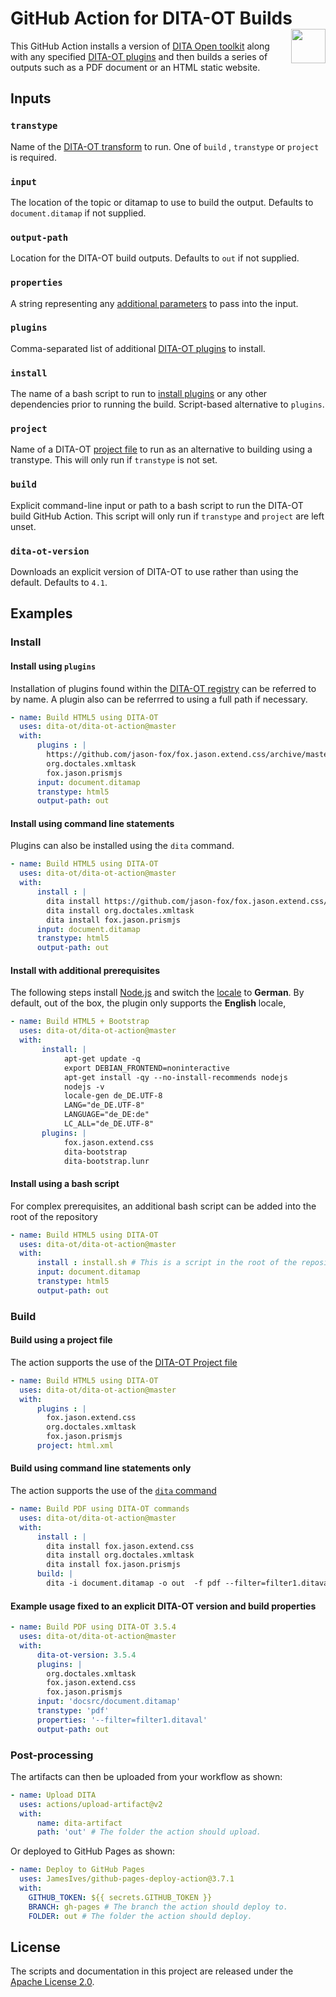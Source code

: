 # GitHub Action for DITA-OT Builds  [<img src="https://www.dita-ot.org/images/dita-ot-logo.svg" align="right" height="55">](https://www.dita-ot.org)

This GitHub Action installs a version of [DITA Open toolkit](https://www.dita-ot.org) along with any specified [DITA-OT plugins](https://www.dita-ot.org/plugins) and then builds a series of outputs such as a PDF document or an HTML static website.

## Inputs

### `transtype`

Name of the [DITA-OT transform](https://www.dita-ot.org/4.1/topics/output-formats.html) to run. One of `build` , `transtype`  or `project` is required.

### `input`

The location of the topic or ditamap to use to build the output. Defaults to `document.ditamap` if not supplied.

### `output-path`

Location for the DITA-OT build outputs. Defaults to `out` if not supplied.

### `properties`

A string representing any [additional parameters](https://www.dita-ot.org/4.1/parameters/parameters_intro.html) to pass into the input.

### `plugins`

Comma-separated list of additional [DITA-OT plugins](https://www.dita-ot.org/4.1/topics/adding-plugins.html) to install.

### `install`

The name of a bash script to run to [install plugins](https://www.dita-ot.org/4.1/topics/plugins-installing.html) or any other dependencies prior to running the build. Script-based alternative to `plugins`.

### `project`

Name of a DITA-OT [project file](https://www.dita-ot.org/4.1/topics/using-project-files.html) to run as an alternative to building using a
transtype. This will only run if `transtype` is not set.

### `build`

Explicit command-line input or path to a bash script to run the DITA-OT build
GitHub Action. This script will only run if  `transtype`  and `project` are
left unset.

### `dita-ot-version`

Downloads an explicit version of DITA-OT to use rather than using the default. Defaults to `4.1`.


## Examples

### Install

#### Install using `plugins`

Installation of plugins found within the [DITA-OT registry](https://github.com/dita-ot/registry)
can be referred to by name. A plugin also can be referrred to using a full path if necessary.

```yaml
- name: Build HTML5 using DITA-OT
  uses: dita-ot/dita-ot-action@master
  with:
      plugins : |
        https://github.com/jason-fox/fox.jason.extend.css/archive/master.zip
        org.doctales.xmltask
        fox.jason.prismjs
      input: document.ditamap
      transtype: html5
      output-path: out
```

#### Install using command line statements

Plugins can also be installed using the `dita` command.

```yaml
- name: Build HTML5 using DITA-OT
  uses: dita-ot/dita-ot-action@master
  with:
      install : |
        dita install https://github.com/jason-fox/fox.jason.extend.css/archive/master.zip
        dita install org.doctales.xmltask
        dita install fox.jason.prismjs
      input: document.ditamap
      transtype: html5
      output-path: out
```

#### Install with additional prerequisites

The following steps install [Node.js](https://nodejs.org/en) and switch the [locale](https://askubuntu.com/questions/193251/how-to-set-all-locale-settings-in-ubuntu) 
to **German**. By default, out of the box, the plugin only supports the **English** locale, 

```yaml
- name: Build HTML5 + Bootstrap
  uses: dita-ot/dita-ot-action@master
  with:
       install: |
            apt-get update -q
            export DEBIAN_FRONTEND=noninteractive
            apt-get install -qy --no-install-recommends nodejs
            nodejs -v
            locale-gen de_DE.UTF-8 
            LANG="de_DE.UTF-8"  
            LANGUAGE="de_DE:de"  
            LC_ALL="de_DE.UTF-8"
       plugins: |
            fox.jason.extend.css
            dita-bootstrap
            dita-bootstrap.lunr           
```

#### Install using a bash script

For complex prerequisites, an additional bash script can be added into the root of the repository

```yaml
- name: Build HTML5 using DITA-OT
  uses: dita-ot/dita-ot-action@master
  with:
      install : install.sh # This is a script in the root of the repository
      input: document.ditamap
      transtype: html5
      output-path: out
```

### Build

#### Build using a project file

The action supports the use of the [DITA-OT Project file](https://www.dita-ot.org/4.1/topics/using-project-files.html)

```yaml
- name: Build HTML5 using DITA-OT
  uses: dita-ot/dita-ot-action@master
  with:
      plugins : |
        fox.jason.extend.css
        org.doctales.xmltask
        fox.jason.prismjs
      project: html.xml
```

#### Build using command line statements only

The action supports the use of the [`dita` command](https://www.dita-ot.org/4.1/topics/build-using-dita-command.html)

```yaml
- name: Build PDF using DITA-OT commands
  uses: dita-ot/dita-ot-action@master
  with:
      install : |
        dita install fox.jason.extend.css
        dita install org.doctales.xmltask
        dita install fox.jason.prismjs
      build: |
        dita -i document.ditamap -o out  -f pdf --filter=filter1.ditaval
```

#### Example usage fixed to an explicit DITA-OT version and build properties

```yaml
- name: Build PDF using DITA-OT 3.5.4
  uses: dita-ot/dita-ot-action@master
  with:
      dita-ot-version: 3.5.4
      plugins: |
        org.doctales.xmltask
        fox.jason.extend.css
        fox.jason.prismjs
      input: 'docsrc/document.ditamap'
      transtype: 'pdf'
      properties: '--filter=filter1.ditaval'
      output-path: out
```

### Post-processing

The artifacts can then be uploaded from your workflow as shown:

```yaml
- name: Upload DITA
  uses: actions/upload-artifact@v2
  with:
      name: dita-artifact
      path: 'out' # The folder the action should upload.
```

Or deployed to GitHub Pages as shown:

```yaml
- name: Deploy to GitHub Pages
  uses: JamesIves/github-pages-deploy-action@3.7.1
  with:
    GITHUB_TOKEN: ${{ secrets.GITHUB_TOKEN }}
    BRANCH: gh-pages # The branch the action should deploy to.
    FOLDER: out # The folder the action should deploy.
```

## License

The scripts and documentation in this project are released under the [Apache License 2.0](LICENSE).
